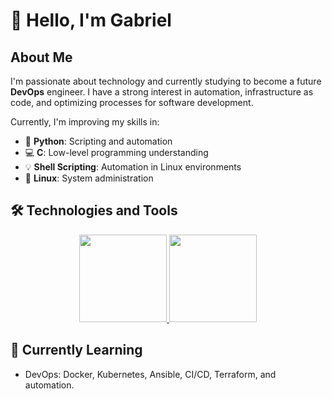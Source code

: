 # 👋 Hello, I'm Gabriel

## About Me
I'm passionate about technology and currently studying to become a future **DevOps** engineer. I have a strong interest in automation, infrastructure as code, and optimizing processes for software development.

Currently, I'm improving my skills in:

- 🐍 **Python**: Scripting and automation
- 💻 **C**: Low-level programming understanding
- 💡 **Shell Scripting**: Automation in Linux environments
- 🐧 **Linux**: System administration

## 🛠️ Technologies and Tools

<div align="center">
  <a href="https://github.com/Gbriel70">
   <img height="140em" src="https://github-readme-stats.vercel.app/api?username=Gbriel70&show_icons=true&theme=tokyonight&include_all_commits=true&count_private=true"/> 
   <img height="140em" src="https://github-readme-stats.vercel.app/api/top-langs/?username=Gbriel70&layout=compact&langs_count=7&theme=tokyonight"/>
  </a>
</div>

## 🌱 Currently Learning
- DevOps: Docker, Kubernetes, Ansible, CI/CD, Terraform, and automation.

